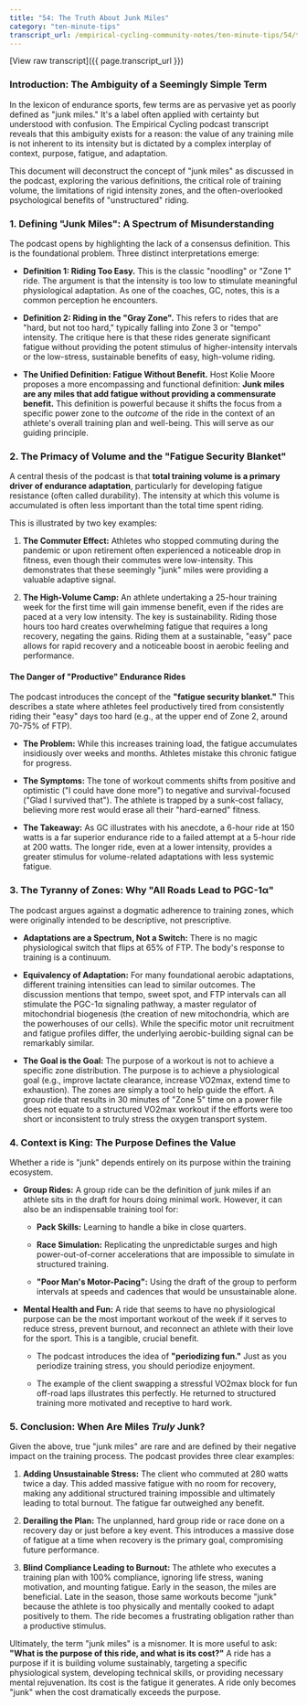 ```yaml
---
title: "54: The Truth About Junk Miles"
category: "ten-minute-tips"
transcript_url: /empirical-cycling-community-notes/ten-minute-tips/54/tmt54 junk miles (transcribed on 07-Aug-2025 11-02-15).txt
---
```


[View raw transcript]({{ page.transcript_url }})


### Introduction: The Ambiguity of a Seemingly Simple Term

In the lexicon of endurance sports, few terms are as pervasive yet as poorly defined as "junk miles." It's a label often applied with certainty but understood with confusion. The Empirical Cycling podcast transcript reveals that this ambiguity exists for a reason: the value of any training mile is not inherent to its intensity but is dictated by a complex interplay of context, purpose, fatigue, and adaptation.

This document will deconstruct the concept of "junk miles" as discussed in the podcast, exploring the various definitions, the critical role of training volume, the limitations of rigid intensity zones, and the often-overlooked psychological benefits of "unstructured" riding.

### 1. Defining "Junk Miles": A Spectrum of Misunderstanding

The podcast opens by highlighting the lack of a consensus definition. This is the foundational problem. Three distinct interpretations emerge:

-   **Definition 1: Riding Too Easy.** This is the classic "noodling" or "Zone 1" ride. The argument is that the intensity is too low to stimulate meaningful physiological adaptation. As one of the coaches, GC, notes, this is a common perception he encounters.
    
-   **Definition 2: Riding in the "Gray Zone".** This refers to rides that are "hard, but not too hard," typically falling into Zone 3 or "tempo" intensity. The critique here is that these rides generate significant fatigue without providing the potent stimulus of higher-intensity intervals or the low-stress, sustainable benefits of easy, high-volume riding.
    
-   **The Unified Definition: Fatigue Without Benefit.** Host Kolie Moore proposes a more encompassing and functional definition: **Junk miles are any miles that add fatigue without providing a commensurate benefit.** This definition is powerful because it shifts the focus from a specific power zone to the _outcome_ of the ride in the context of an athlete's overall training plan and well-being. This will serve as our guiding principle.
    

### 2. The Primacy of Volume and the "Fatigue Security Blanket"

A central thesis of the podcast is that **total training volume is a primary driver of endurance adaptation**, particularly for developing fatigue resistance (often called durability). The intensity at which this volume is accumulated is often less important than the total time spent riding.

This is illustrated by two key examples:

1.  **The Commuter Effect:** Athletes who stopped commuting during the pandemic or upon retirement often experienced a noticeable drop in fitness, even though their commutes were low-intensity. This demonstrates that these seemingly "junk" miles were providing a valuable adaptive signal.
    
2.  **The High-Volume Camp:** An athlete undertaking a 25-hour training week for the first time will gain immense benefit, even if the rides are paced at a very low intensity. The key is sustainability. Riding those hours too hard creates overwhelming fatigue that requires a long recovery, negating the gains. Riding them at a sustainable, "easy" pace allows for rapid recovery and a noticeable boost in aerobic feeling and performance.
    

#### The Danger of "Productive" Endurance Rides

The podcast introduces the concept of the **"fatigue security blanket."** This describes a state where athletes feel productively tired from consistently riding their "easy" days too hard (e.g., at the upper end of Zone 2, around 70-75% of FTP).

-   **The Problem:** While this increases training load, the fatigue accumulates insidiously over weeks and months. Athletes mistake this chronic fatigue for progress.
    
-   **The Symptoms:** The tone of workout comments shifts from positive and optimistic ("I could have done more") to negative and survival-focused ("Glad I survived that"). The athlete is trapped by a sunk-cost fallacy, believing more rest would erase all their "hard-earned" fitness.
    
-   **The Takeaway:** As GC illustrates with his anecdote, a 6-hour ride at 150 watts is a far superior endurance ride to a failed attempt at a 5-hour ride at 200 watts. The longer ride, even at a lower intensity, provides a greater stimulus for volume-related adaptations with less systemic fatigue.
    

### 3. The Tyranny of Zones: Why "All Roads Lead to PGC-1α"

The podcast argues against a dogmatic adherence to training zones, which were originally intended to be descriptive, not prescriptive.

-   **Adaptations are a Spectrum, Not a Switch:** There is no magic physiological switch that flips at 65% of FTP. The body's response to training is a continuum.
    
-   **Equivalency of Adaptation:** For many foundational aerobic adaptations, different training intensities can lead to similar outcomes. The discussion mentions that tempo, sweet spot, and FTP intervals can all stimulate the PGC-1α signaling pathway, a master regulator of mitochondrial biogenesis (the creation of new mitochondria, which are the powerhouses of our cells). While the specific motor unit recruitment and fatigue profiles differ, the underlying aerobic-building signal can be remarkably similar.
    
-   **The Goal is the Goal:** The purpose of a workout is not to achieve a specific zone distribution. The purpose is to achieve a physiological goal (e.g., improve lactate clearance, increase VO2max, extend time to exhaustion). The zones are simply a tool to help guide the effort. A group ride that results in 30 minutes of "Zone 5" time on a power file does not equate to a structured VO2max workout if the efforts were too short or inconsistent to truly stress the oxygen transport system.
    

### 4. Context is King: The Purpose Defines the Value

Whether a ride is "junk" depends entirely on its purpose within the training ecosystem.

-   **Group Rides:** A group ride can be the definition of junk miles if an athlete sits in the draft for hours doing minimal work. However, it can also be an indispensable training tool for:
    
    -   **Pack Skills:** Learning to handle a bike in close quarters.
        
    -   **Race Simulation:** Replicating the unpredictable surges and high power-out-of-corner accelerations that are impossible to simulate in structured training.
        
    -   **"Poor Man's Motor-Pacing":** Using the draft of the group to perform intervals at speeds and cadences that would be unsustainable alone.
        
-   **Mental Health and Fun:** A ride that seems to have no physiological purpose can be the most important workout of the week if it serves to reduce stress, prevent burnout, and reconnect an athlete with their love for the sport. This is a tangible, crucial benefit.
    
    -   The podcast introduces the idea of **"periodizing fun."** Just as you periodize training stress, you should periodize enjoyment.
        
    -   The example of the client swapping a stressful VO2max block for fun off-road laps illustrates this perfectly. He returned to structured training more motivated and receptive to hard work.
        

### 5. Conclusion: When Are Miles _Truly_ Junk?

Given the above, true "junk miles" are rare and are defined by their negative impact on the training process. The podcast provides three clear examples:

1.  **Adding Unsustainable Stress:** The client who commuted at 280 watts twice a day. This added massive fatigue with no room for recovery, making any additional structured training impossible and ultimately leading to total burnout. The fatigue far outweighed any benefit.
    
2.  **Derailing the Plan:** The unplanned, hard group ride or race done on a recovery day or just before a key event. This introduces a massive dose of fatigue at a time when recovery is the primary goal, compromising future performance.
    
3.  **Blind Compliance Leading to Burnout:** The athlete who executes a training plan with 100% compliance, ignoring life stress, waning motivation, and mounting fatigue. Early in the season, the miles are beneficial. Late in the season, those same workouts become "junk" because the athlete is too physically and mentally cooked to adapt positively to them. The ride becomes a frustrating obligation rather than a productive stimulus.
    

Ultimately, the term "junk miles" is a misnomer. It is more useful to ask: **"What is the purpose of this ride, and what is its cost?"** A ride has a purpose if it is building volume sustainably, targeting a specific physiological system, developing technical skills, or providing necessary mental rejuvenation. Its cost is the fatigue it generates. A ride only becomes "junk" when the cost dramatically exceeds the purpose.